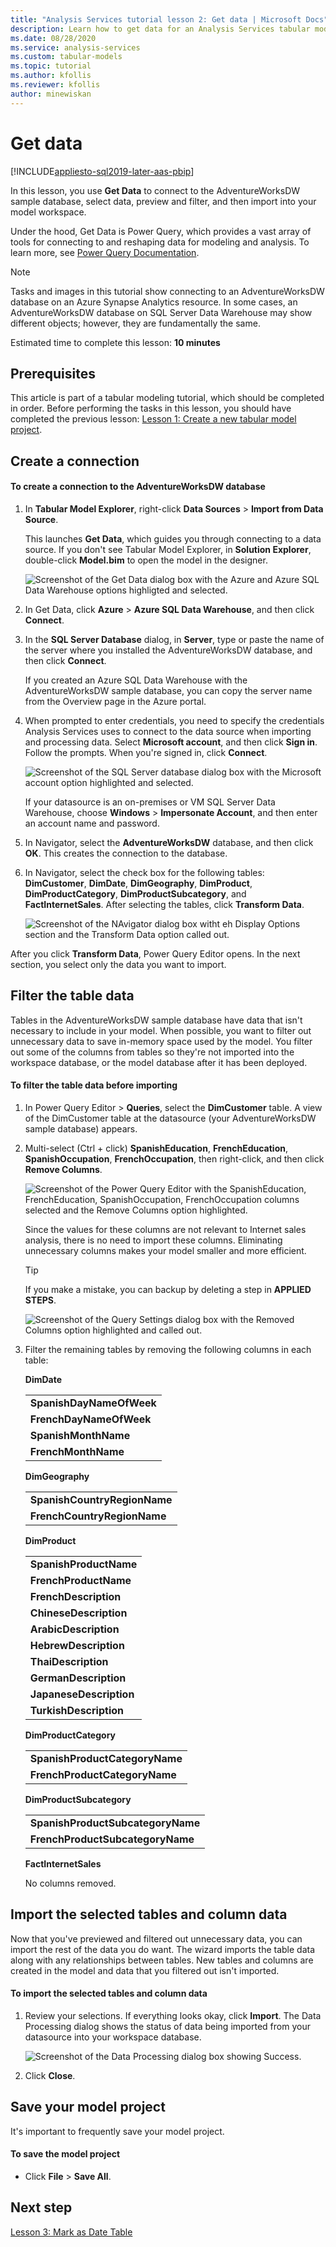 ```yaml
---
title: "Analysis Services tutorial lesson 2: Get data | Microsoft Docs"
description: Learn how to get data for an Analysis Services tabular model project.
ms.date: 08/28/2020
ms.service: analysis-services
ms.custom: tabular-models
ms.topic: tutorial
ms.author: kfollis
ms.reviewer: kfollis
author: minewiskan
---
```


# Get data

[!INCLUDE[appliesto-sql2019-later-aas-pbip](../includes/appliesto-sql2019-later-aas-pbip.md)]

In this lesson, you use **Get Data** to connect to the AdventureWorksDW sample database, select data, preview and filter, and then import into your model workspace.  
  
Under the hood, Get Data is Power Query, which provides a vast array of tools for connecting to and reshaping data for modeling and analysis. To learn more, see [Power Query Documentation](/power-query/). 

> [!NOTE]
> Tasks and images in this tutorial show connecting to an AdventureWorksDW database on an Azure Synapse Analytics resource. In some cases, an AdventureWorksDW database on SQL Server Data Warehouse may show different objects; however, they are fundamentally the same.
  
Estimated time to complete this lesson: **10 minutes**  
  
## Prerequisites  

This article is part of a tabular modeling tutorial, which should be completed in order. Before performing the tasks in this lesson, you should have completed the previous lesson: [Lesson 1: Create a new tabular model project](../tutorial-tabular-1400/as-lesson-1-create-a-new-tabular-model-project.md).  
  
## Create a connection  
  
#### To create a connection to the AdventureWorksDW database
  
1.  In **Tabular Model Explorer**, right-click **Data Sources** > **Import from Data Source**.  
  
    This launches **Get Data**, which guides you through connecting to a data source. If you don't see Tabular Model Explorer, in **Solution Explorer**, double-click **Model.bim** to open the model in the designer. 
    
    ![Screenshot of the Get Data dialog box with the Azure and Azure SQL Data Warehouse options highligted and selected.](../tutorial-tabular-1400/media/as-lesson2-getdata.png)
  
2.  In Get Data, click **Azure** > **Azure SQL Data Warehouse**, and then click **Connect**.  
  
3.  In the **SQL Server Database** dialog, in **Server**, type or paste the name of the server where you installed the AdventureWorksDW database, and then click **Connect**.

    If you created an Azure SQL Data Warehouse with the AdventureWorksDW sample database, you can copy the server name from the Overview page in the Azure portal.

4.  When prompted to enter credentials, you need to specify the credentials Analysis Services uses to connect to the data source when importing and processing data. Select **Microsoft account**, and then click **Sign in**. Follow the prompts. When you're signed in, click **Connect**.

    ![Screenshot of the SQL Server database dialog box with the Microsoft account option highlighted and selected.](../tutorial-tabular-1400/media/as-lesson2-account.png)
  
    If your datasource is an on-premises or VM SQL Server Data Warehouse, choose **Windows** > **Impersonate Account**, and then enter an account name and password.
  
5.  In Navigator, select the **AdventureWorksDW** database, and then click **OK**. This creates the connection to the database. 
  
6.  In Navigator, select the check box for the following tables: **DimCustomer**, **DimDate**, **DimGeography**, **DimProduct**, **DimProductCategory**, **DimProductSubcategory**, and **FactInternetSales**. After selecting the tables, click **Transform Data**. 

    ![Screenshot of the NAvigator dialog box witht eh Display Options section and the Transform Data option called out.](../tutorial-tabular-1400/media/as-lesson2-select-tables.png)
  
After you click **Transform Data**, Power Query Editor opens. In the next section, you select only the data you want to import.

  
## Filter the table data  

Tables in the AdventureWorksDW sample database have data that isn't necessary to include in your model. When possible, you want to filter out unnecessary data to save in-memory space used by the model. You filter out some of the columns from tables so they're not imported into the workspace database, or the model database after it has been deployed. 
  
#### To filter the table data before importing  
  
1.  In Power Query Editor > **Queries**, select the **DimCustomer** table. A view of the DimCustomer table at the datasource (your AdventureWorksDW sample database) appears. 
  
2.  Multi-select (Ctrl + click) **SpanishEducation**, **FrenchEducation**, **SpanishOccupation**, **FrenchOccupation**, then right-click, and then click **Remove Columns**. 

    ![Screenshot of the Power Query Editor with the SpanishEducation, FrenchEducation, SpanishOccupation, FrenchOccupation columns selected and the Remove Columns option highlighted.](../tutorial-tabular-1400/media/as-lesson2-remove-columns.png)
  
    Since the values for these columns are not relevant to Internet sales analysis, there is no need to import these columns. Eliminating unnecessary columns makes your model smaller and more efficient.  

    > [!TIP]
    > If you make a mistake, you can backup by deleting a step in **APPLIED STEPS**.   
    
    ![Screenshot of the Query Settings dialog box with the Removed Columns option highlighted and called out.](../tutorial-tabular-1400/media/as-lesson2-remove-step.png)

  
4.  Filter the remaining tables by removing the following columns in each table:  
    
    **DimDate**
    
      ||  
      |--------|  
      |**SpanishDayNameOfWeek**|  
      |**FrenchDayNameOfWeek**|  
      |**SpanishMonthName**|  
      |**FrenchMonthName**|  
  
    **DimGeography**
  
      ||  
      |-------------|  
      |**SpanishCountryRegionName**|  
      |**FrenchCountryRegionName**|  
  
    **DimProduct**
  
      ||  
      |-----------|  
      |**SpanishProductName**|  
      |**FrenchProductName**|  
      |**FrenchDescription**|  
      |**ChineseDescription**|  
      |**ArabicDescription**|  
      |**HebrewDescription**|  
      |**ThaiDescription**|  
      |**GermanDescription**|  
      |**JapaneseDescription**|  
      |**TurkishDescription**|  
  
    **DimProductCategory**
  
      ||  
      |--------------------|  
      |**SpanishProductCategoryName**|  
      |**FrenchProductCategoryName**|  
  
    **DimProductSubcategory**
  
      ||  
      |-----------------------|  
      |**SpanishProductSubcategoryName**|  
      |**FrenchProductSubcategoryName**|  
  
    **FactInternetSales**
  
      No columns removed.
  
## <a name="Import"></a>Import the selected tables and column data  

Now that you've previewed and filtered out unnecessary data, you can import the rest of the data you do want. The wizard imports the table data along with any relationships between tables. New tables and columns are created in the model and data that you filtered out isn't imported.  
  
#### To import the selected tables and column data  
  
1.  Review your selections. If everything looks okay, click **Import**. The Data Processing dialog shows the status of data being imported from your datasource into your workspace database.
  
    ![Screenshot of the Data Processing dialog box showing Success.](../tutorial-tabular-1400/media/as-lesson2-success.png) 
  
2.  Click **Close**.  

  
## Save your model project  

It's important to frequently save your model project.  
  
#### To save the model project  
  
-   Click **File** > **Save All**.  
  
## Next step

[Lesson 3: Mark as Date Table](../tutorial-tabular-1400/as-lesson-3-mark-as-date-table.md)